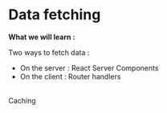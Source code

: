 <!-- .slide: class="two-column with-code" -->

# Data fetching

**What we will learn :**

Two ways to fetch data :

- On the server : React Server Components
- On the client : Router handlers
  <br/></br>

Caching
